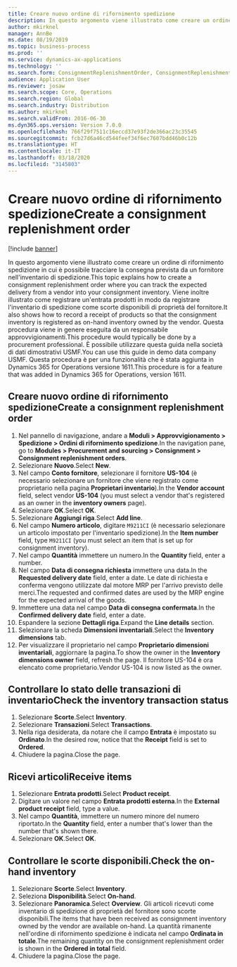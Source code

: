 ```yaml
---
title: Creare nuovo ordine di rifornimento spedizione
description: In questo argomento viene illustrato come creare un ordine di rifornimento spedizione in cui è possibile tracciare la consegna prevista da un fornitore nell'inventario di spedizione.
author: mkirknel
manager: AnnBe
ms.date: 08/19/2019
ms.topic: business-process
ms.prod: ''
ms.service: dynamics-ax-applications
ms.technology: ''
ms.search.form: ConsignmentReplenishmentOrder, ConsignmentReplenishmentOrderCreate, InventTrans, ConsignmentDraftReplenishmentOrderJournal, InventOnhandMovement, InventOnhandItem, InventItemIdLookupSimple
audience: Application User
ms.reviewer: josaw
ms.search.scope: Core, Operations
ms.search.region: Global
ms.search.industry: Distribution
ms.author: mkirknel
ms.search.validFrom: 2016-06-30
ms.dyn365.ops.version: Version 7.0.0
ms.openlocfilehash: 766f29f7511c16eccd37e93f2de366ac23c35545
ms.sourcegitcommit: fcb27d6a46cd544feef34f6ec7607bdd46b0c12b
ms.translationtype: HT
ms.contentlocale: it-IT
ms.lasthandoff: 03/18/2020
ms.locfileid: "3145803"
---
```

# <a name="create-a-consignment-replenishment-order"></a><span data-ttu-id="07ddf-103">Creare nuovo ordine di rifornimento spedizione</span><span class="sxs-lookup"><span data-stu-id="07ddf-103">Create a consignment replenishment order</span></span>

[!include [banner](../../includes/banner.md)]

<span data-ttu-id="07ddf-104">In questo argomento viene illustrato come creare un ordine di rifornimento spedizione in cui è possibile tracciare la consegna prevista da un fornitore nell'inventario di spedizione.</span><span class="sxs-lookup"><span data-stu-id="07ddf-104">This topic explains how to create a consignment replenishment order where you can track the expected delivery from a vendor into your consignment inventory.</span></span> <span data-ttu-id="07ddf-105">Viene inoltre illustrato come registrare un'entrata prodotti in modo da registrare l'inventario di spedizione come scorte disponibili di proprietà del fornitore.</span><span class="sxs-lookup"><span data-stu-id="07ddf-105">It also shows how to record a receipt of products so that the consignment inventory is registered as on-hand inventory owned by the vendor.</span></span> <span data-ttu-id="07ddf-106">Questa procedura viene in genere eseguita da un responsabile approvvigionamenti.</span><span class="sxs-lookup"><span data-stu-id="07ddf-106">This procedure would typically be done by a procurement professional.</span></span> <span data-ttu-id="07ddf-107">È possibile utilizzare questa guida nella società di dati dimostrativi USMF.</span><span class="sxs-lookup"><span data-stu-id="07ddf-107">You can use this guide in demo data company USMF.</span></span> <span data-ttu-id="07ddf-108">Questa procedura è per una funzionalità che è stata aggiunta in Dynamics 365 for Operations versione 1611.</span><span class="sxs-lookup"><span data-stu-id="07ddf-108">This procedure is for a feature that was added in Dynamics 365 for Operations, version 1611.</span></span>

## <a name="create-a-consignment-replenishment-order"></a><span data-ttu-id="07ddf-109">Creare nuovo ordine di rifornimento spedizione</span><span class="sxs-lookup"><span data-stu-id="07ddf-109">Create a consignment replenishment order</span></span>
1. <span data-ttu-id="07ddf-110">Nel pannello di navigazione, andare a **Moduli > Approvvigionamento > Spedizione > Ordini di rifornimento spedizione**.</span><span class="sxs-lookup"><span data-stu-id="07ddf-110">In the navigation pane, go to **Modules > Procurement and sourcing > Consignment > Consignment replenishment orders**.</span></span>
2. <span data-ttu-id="07ddf-111">Selezionare **Nuovo**.</span><span class="sxs-lookup"><span data-stu-id="07ddf-111">Select **New**.</span></span>
3. <span data-ttu-id="07ddf-112">Nel campo **Conto fornitore**, selezionare il fornitore **US-104** (è necessario selezionare un fornitore che viene registrato come proprietario nella pagina **Proprietari inventario**).</span><span class="sxs-lookup"><span data-stu-id="07ddf-112">In the **Vendor account** field, select vendor **US-104** (you must select a vendor that's registered as an owner in the **inventory owners** page).</span></span> 
4. <span data-ttu-id="07ddf-113">Selezionare **OK**.</span><span class="sxs-lookup"><span data-stu-id="07ddf-113">Select **OK**.</span></span>
5. <span data-ttu-id="07ddf-114">Selezionare **Aggiungi riga**.</span><span class="sxs-lookup"><span data-stu-id="07ddf-114">Select **Add line**.</span></span>
6. <span data-ttu-id="07ddf-115">Nel campo **Numero articolo**, digitare `M9211CI` (è necessario selezionare un articolo impostato per l'inventario spedizione).</span><span class="sxs-lookup"><span data-stu-id="07ddf-115">In the **Item number** field, type `M9211CI` (you must select an item that is set up for consignment inventory).</span></span>
7. <span data-ttu-id="07ddf-116">Nel campo **Quantità** immettere un numero.</span><span class="sxs-lookup"><span data-stu-id="07ddf-116">In the **Quantity** field, enter a number.</span></span>
8. <span data-ttu-id="07ddf-117">Nel campo **Data di consegna richiesta** immettere una data.</span><span class="sxs-lookup"><span data-stu-id="07ddf-117">In the **Requested delivery date** field, enter a date.</span></span> <span data-ttu-id="07ddf-118">Le date di richiesta e conferma vengono utilizzate dal motore MRP per l'arrivo previsto delle merci.</span><span class="sxs-lookup"><span data-stu-id="07ddf-118">The requested and confirmed dates are used by the MRP engine for the expected arrival of the goods.</span></span>  
9. <span data-ttu-id="07ddf-119">Immettere una data nel campo **Data di consegna confermata**.</span><span class="sxs-lookup"><span data-stu-id="07ddf-119">In the **Confirmed delivery date** field, enter a date.</span></span>
10. <span data-ttu-id="07ddf-120">Espandere la sezione **Dettagli riga**.</span><span class="sxs-lookup"><span data-stu-id="07ddf-120">Expand the **Line details** section.</span></span>
11. <span data-ttu-id="07ddf-121">Selezionare la scheda **Dimensioni inventariali**.</span><span class="sxs-lookup"><span data-stu-id="07ddf-121">Select the **Inventory dimensions** tab.</span></span>
12. <span data-ttu-id="07ddf-122">Per visualizzare il proprietario nel campo **Proprietario dimensioni inventariali**, aggiornare la pagina.</span><span class="sxs-lookup"><span data-stu-id="07ddf-122">To show the owner in the **Inventory dimensions owner** field, refresh the page.</span></span> <span data-ttu-id="07ddf-123">Il fornitore US-104 è ora elencato come proprietario.</span><span class="sxs-lookup"><span data-stu-id="07ddf-123">Vendor US-104 is now listed as the owner.</span></span>  

## <a name="check-the-inventory-transaction-status"></a><span data-ttu-id="07ddf-124">Controllare lo stato delle transazioni di inventario</span><span class="sxs-lookup"><span data-stu-id="07ddf-124">Check the inventory transaction status</span></span>
1. <span data-ttu-id="07ddf-125">Selezionare **Scorte**.</span><span class="sxs-lookup"><span data-stu-id="07ddf-125">Select **Inventory**.</span></span>
2. <span data-ttu-id="07ddf-126">Selezionare **Transazioni**.</span><span class="sxs-lookup"><span data-stu-id="07ddf-126">Select **Transactions**.</span></span>
3. <span data-ttu-id="07ddf-127">Nella riga desiderata, da notare che il campo **Entrata** è impostato su **Ordinato**.</span><span class="sxs-lookup"><span data-stu-id="07ddf-127">In the desired row, notice that the **Receipt** field is set to **Ordered**.</span></span>  
4. <span data-ttu-id="07ddf-128">Chiudere la pagina.</span><span class="sxs-lookup"><span data-stu-id="07ddf-128">Close the page.</span></span>

## <a name="receive-items"></a><span data-ttu-id="07ddf-129">Ricevi articoli</span><span class="sxs-lookup"><span data-stu-id="07ddf-129">Receive items</span></span>
1. <span data-ttu-id="07ddf-130">Selezionare **Entrata prodotti**.</span><span class="sxs-lookup"><span data-stu-id="07ddf-130">Select **Product receipt**.</span></span>
2. <span data-ttu-id="07ddf-131">Digitare un valore nel campo **Entrata prodotti esterna**.</span><span class="sxs-lookup"><span data-stu-id="07ddf-131">In the **External product receipt** field, type a value.</span></span>
3. <span data-ttu-id="07ddf-132">Nel campo **Quantità**, immettere un numero minore del numero riportato.</span><span class="sxs-lookup"><span data-stu-id="07ddf-132">In the **Quantity** field, enter a number that's lower than the number that's shown there.</span></span> 
4. <span data-ttu-id="07ddf-133">Selezionare **OK**.</span><span class="sxs-lookup"><span data-stu-id="07ddf-133">Select **OK**.</span></span>

## <a name="check-the-on-hand-inventory"></a><span data-ttu-id="07ddf-134">Controllare le scorte disponibili.</span><span class="sxs-lookup"><span data-stu-id="07ddf-134">Check the on-hand inventory</span></span>
1. <span data-ttu-id="07ddf-135">Selezionare **Scorte**.</span><span class="sxs-lookup"><span data-stu-id="07ddf-135">Select **Inventory**.</span></span>
2. <span data-ttu-id="07ddf-136">Seleziona **Disponibilità**.</span><span class="sxs-lookup"><span data-stu-id="07ddf-136">Select **On-hand**.</span></span>
3. <span data-ttu-id="07ddf-137">Selezionare **Panoramica**.</span><span class="sxs-lookup"><span data-stu-id="07ddf-137">Select **Overview**.</span></span> <span data-ttu-id="07ddf-138">Gli articoli ricevuti come inventario di spedizione di proprietà del fornitore sono scorte disponibili.</span><span class="sxs-lookup"><span data-stu-id="07ddf-138">The items that have been received as consignment inventory owned by the vendor are available on-hand.</span></span> <span data-ttu-id="07ddf-139">La quantità rimanente nell'ordine di rifornimento spedizione è indicata nel campo **Ordinata in totale**.</span><span class="sxs-lookup"><span data-stu-id="07ddf-139">The remaining quantity on the consignment replenishment order is shown in the **Ordered in total** field.</span></span>  
4. <span data-ttu-id="07ddf-140">Chiudere la pagina.</span><span class="sxs-lookup"><span data-stu-id="07ddf-140">Close the page.</span></span>

